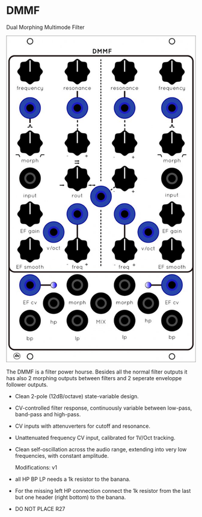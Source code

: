 # DMMF
Dual Morphing Multimode Filter

![alt text](https://github.com/themangoest/DMMF/blob/main/DMMF%20panel%20white.jpg)

The DMMF is a filter power hourse. Besides all the normal filter outputs it has also 2 morphing outputs between filters and 2 seperate enveloppe follower outputs.

- Clean 2-pole (12dB/octave) state-variable design.
- CV-controlled filter response, continuously variable between low-pass, band-pass and high-pass.
- CV inputs with attenuverters for cutoff and resonance.
- Unattenuated frequency CV input, calibrated for 1V/Oct tracking.
- Clean self-oscillation across the audio range, extending into very low frequencies, with constant amplitude.


  Modifications:
  v1
  
- all HP BP LP needs a 1k resistor to the banana.
- For the missing left HP connection connect the 1k resistor from the last but one header (right bottom) to the banana.
- DO NOT PLACE R27
